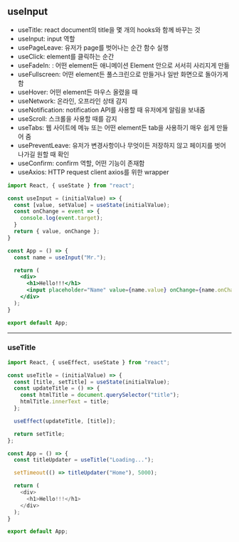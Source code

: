 ## useInput

- useTitle: react document의 title을 몇 개의 hooks와 함께 바꾸는 것
- useInput: input 역할
- usePageLeave: 유저가 page를 벗어나는 순간 함수 실행
- useClick: element를 클릭하는 순간
- useFadeIn: : 어떤 element든 애니메이션 Element 안으로 서서히 사리지게 만듦
- useFullscreen: 어떤 element든 풀스크린으로 만들거나 일반 화면으로 돌아가게 함
- useHover: 어떤 element든 마우스 올렸을 때
- useNetwork: 온라인, 오프라인 상태 감지
- useNotification: notification API를 사용할 때 유저에게 알림을 보내줌
- useScroll: 스크롤을 사용할 때를 감지
- useTabs: 웹 사이트에 메뉴 또는 어떤 element든 tab을 사용하기 매우 쉽게 만들어 줌
- usePreventLeave: 유저가 변경사항이나 무엇이든 저장하지 않고 페이지를 벗어나가길 원할 때 확인
- useConfirm: confirm 역할, 어떤 기능이 존재함
- useAxios: HTTP request client axios를 위한 wrapper

```jsx
import React, { useState } from "react";

const useInput = (initialValue) => {
  const [value, setValue] = useState(initialValue);
  const onChange = event => {
    console.log(event.target);
  }
  return { value, onChange };
}

const App = () => {
  const name = useInput("Mr.");

  return (
    <div>
      <h1>Hello!!!</h1>
      <input placeholder="Name" value={name.value} onChange={name.onChange} />
    </div>
  );
}

export default App;
```

---

### useTitle

```js
import React, { useEffect, useState } from "react";

const useTitle = (initialValue) => {
  const [title, setTitle] = useState(initialValue);
  const updateTitle = () => {
    const htmlTitle = document.querySelector("title");
    htmlTitle.innerText = title;
  };

  useEffect(updateTitle, [title]);

  return setTitle;
};

const App = () => {
  const titleUpdater = useTitle("Loading...");

  setTimeout(() => titleUpdater("Home"), 5000);

  return (
    <div>
      <h1>Hello!!!</h1>
    </div>
  );
}

export default App;
```